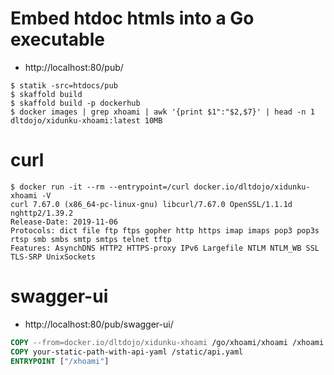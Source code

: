 # Embed htdoc htmls into a Go executable

- http://localhost:80/pub/

```
$ statik -src=htdocs/pub
$ skaffold build
$ skaffold build -p dockerhub
$ docker images | grep xhoami | awk '{print $1":"$2,$7}' | head -n 1
dltdojo/xidunku-xhoami:latest 10MB
```

# curl

```
$ docker run -it --rm --entrypoint=/curl docker.io/dltdojo/xidunku-xhoami -V
curl 7.67.0 (x86_64-pc-linux-gnu) libcurl/7.67.0 OpenSSL/1.1.1d nghttp2/1.39.2
Release-Date: 2019-11-06
Protocols: dict file ftp ftps gopher http https imap imaps pop3 pop3s rtsp smb smbs smtp smtps telnet tftp 
Features: AsynchDNS HTTP2 HTTPS-proxy IPv6 Largefile NTLM NTLM_WB SSL TLS-SRP UnixSockets
```

# swagger-ui

- http://localhost:80/pub/swagger-ui/

```dockerfile
COPY --from=docker.io/dltdojo/xidunku-xhoami /go/xhoami/xhoami /xhoami
COPY your-static-path-with-api-yaml /static/api.yaml
ENTRYPOINT ["/xhoami"]
```